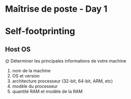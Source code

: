 # Maîtrise de poste - Day 1

# Self-footprinting

## Host OS

🌞 Déterminer les principales informations de votre machine

1. nom de la machine
2. OS et version
3. architecture processeur (32-bit, 64-bit, ARM, etc)
4. modèle du processeur
5. quantité RAM et modèle de la RAM
